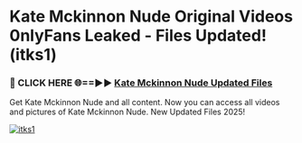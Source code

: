 # Kate Mckinnon Nude Original Videos 0nlyFans Leaked - Files Updated! (itks1)

<h3>🔴 CLICK HERE 🌐==►► <a href="https://tinyurl.com/52m3yx9h" rel="nofollow">Kate Mckinnon Nude Updated Files</a></h3>

Get Kate Mckinnon Nude and all content. Now you can access all videos and pictures of Kate Mckinnon Nude. New Updated Files 2025!

[![itks1](https://i.imgur.com/TnHtlc8.gif)](https://tinyurl.com/52m3yx9h)
